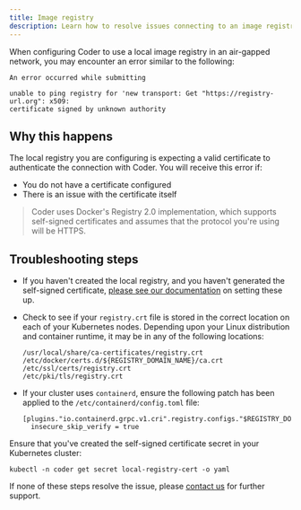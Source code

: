 ```yaml
---
title: Image registry
description: Learn how to resolve issues connecting to an image registry.
---
```


When configuring Coder to use a local image registry in an air-gapped network,
you may encounter an error similar to the following:

```console
An error occurred while submitting

unable to ping registry for 'new transport: Get "https://registry-url.org": x509:
certificate signed by unknown authority
```

## Why this happens

The local registry you are configuring is expecting a valid certificate to
authenticate the connection with Coder. You will receive this error if:

- You do not have a certificate configured
- There is an issue with the certificate itself

> Coder uses Docker's Registry 2.0 implementation, which supports self-signed
> certificates and assumes that the protocol you're using will be HTTPS.

## Troubleshooting steps

- If you haven't created the local registry, and you haven't generated the
  self-signed certificate,
  [please see our documentation](../../setup/air-gapped/infrastructure.md) on
  setting these up.

- Check to see if your `registry.crt` file is stored in the correct location on
  each of your Kubernetes nodes. Depending upon your Linux distribution and
  container runtime, it may be in any of the following locations:

  ```console
  /usr/local/share/ca-certificates/registry.crt
  /etc/docker/certs.d/${REGISTRY_DOMAIN_NAME}/ca.crt
  /etc/ssl/certs/registry.crt
  /etc/pki/tls/registry.crt
  ```

- If your cluster uses `containerd`, ensure the following patch has been applied
  to the `/etc/containerd/config.toml` file:

  ```console
  [plugins."io.containerd.grpc.v1.cri".registry.configs."$REGISTRY_DOMAIN_NAME".tls]
    insecure_skip_verify = true
  ```

Ensure that you've created the self-signed certificate secret in your Kubernetes
cluster:

```console
kubectl -n coder get secret local-registry-cert -o yaml
```

If none of these steps resolve the issue, please
[contact us](https://coder.com/contact) for further support.
